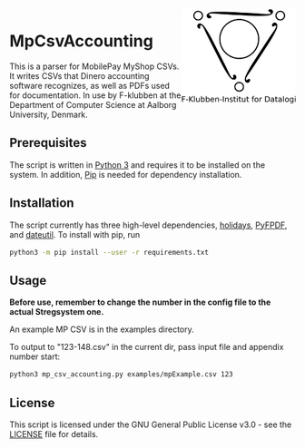 <img src="images/f-klubben.jpg" width="200" style="float:right">

# MpCsvAccounting

This is a parser for MobilePay MyShop CSVs. It writes CSVs that Dinero accounting software recognizes, as well as PDFs used for documentation.
In use by F-klubben at the Department of Computer Science at Aalborg University, Denmark.

## Prerequisites

The script is written in [Python 3](https://www.python.org/downloads/) and requires it to be installed on the system.
In addition, [Pip](https://github.com/pypa/pip) is needed for dependency installation.

## Installation

The script currently has three high-level dependencies, [holidays](https://github.com/dr-prodigy/python-holidays), [PyFPDF](https://github.com/reingart/pyfpdf), and [dateutil](https://github.com/dateutil/dateutil). To install with pip, run
```bash
python3 -m pip install --user -r requirements.txt
```

## Usage

**Before use, remember to change the number in the config file to the actual Stregsystem one.**

An example MP CSV is in the examples directory.

To output to "123-148.csv" in the current dir, pass input file and appendix number start:
```bash
python3 mp_csv_accounting.py examples/mpExample.csv 123
```

## License

This script is licensed under the GNU General Public License v3.0 - see the [LICENSE](LICENSE) file for details.
